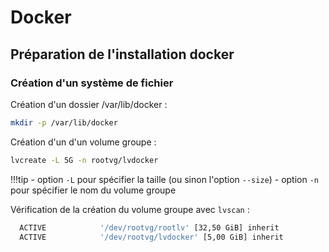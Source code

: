# Docker

## Préparation de l'installation docker

### Création d'un système de fichier

Création d'un dossier /var/lib/docker :

```bash
mkdir -p /var/lib/docker
```

Création d'un d'un volume groupe :

```bash
lvcreate -L 5G -n rootvg/lvdocker
```

!!!tip
    - option `-L` pour spécifier la taille (ou sinon l'option `--size`)
    - option `-n` pour spécifier le nom du volume groupe

Vérification de la création du volume groupe avec `lvscan` :

```bash
  ACTIVE            '/dev/rootvg/rootlv' [32,50 GiB] inherit
  ACTIVE            '/dev/rootvg/lvdocker' [5,00 GiB] inherit
```
